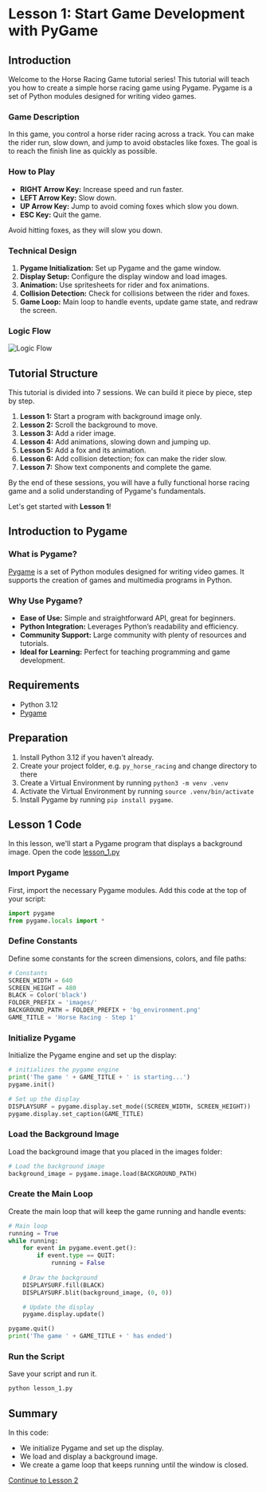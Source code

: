# Lesson 1: Start Game Development with PyGame

## Introduction

Welcome to the Horse Racing Game tutorial series! This tutorial will teach you how to create a simple horse racing game using Pygame. Pygame is a set of Python modules designed for writing video games.

### Game Description

In this game, you control a horse rider racing across a track. You can make the rider run, slow down, and jump to avoid obstacles like foxes. The goal is to reach the finish line as quickly as possible.

### How to Play

- **RIGHT Arrow Key:** Increase speed and run faster.
- **LEFT Arrow Key:** Slow down.
- **UP Arrow Key:** Jump to avoid coming foxes which slow you down.
- **ESC Key:** Quit the game.

Avoid hitting foxes, as they will slow you down.

### Technical Design

1. **Pygame Initialization:** Set up Pygame and the game window.
2. **Display Setup:** Configure the display window and load images.
3. **Animation:** Use spritesheets for rider and fox animations.
4. **Collision Detection:** Check for collisions between the rider and foxes.
5. **Game Loop:** Main loop to handle events, update game state, and redraw the screen.

### Logic Flow

![Logic Flow](./images/logic_flow.png)

## Tutorial Structure

This tutorial is divided into 7 sessions. We can build it piece by piece, step by step.

1. **Lesson 1:** Start a program with background image only.
2. **Lesson 2:** Scroll the background to move.
3. **Lesson 3:** Add a rider image.
4. **Lesson 4:** Add animations, slowing down and jumping up.
5. **Lesson 5:** Add a fox and its animation.
6. **Lesson 6:** Add collision detection; fox can make the rider slow.
7. **Lesson 7:** Show text components and complete the game.

By the end of these sessions, you will have a fully functional horse racing game and a solid understanding of Pygame's fundamentals.

Let's get started with **Lesson 1**!

## Introduction to Pygame

### What is Pygame?

[Pygame](https://www.pygame.org/) is a set of Python modules designed for writing video games. It supports the creation of games and multimedia programs in Python.

### Why Use Pygame?

- **Ease of Use:** Simple and straightforward API, great for beginners.
- **Python Integration:** Leverages Python’s readability and efficiency.
- **Community Support:** Large community with plenty of resources and tutorials.
- **Ideal for Learning:** Perfect for teaching programming and game development.

## Requirements
- Python 3.12
- [Pygame](https://www.pygame.org/)

## Preparation
1. Install Python 3.12 if you haven't already.
2. Create your project folder, e.g. `py_horse_racing` and change directory to there
3. Create a Virtual Environment by running `python3 -m venv .venv`
4. Activate the Virtual Environment by running `source .venv/bin/activate`
5. Install Pygame by running `pip install pygame`.

## Lesson 1 Code

In this lesson, we'll start a Pygame program that displays a background image. Open the code [lesson_1.py](lesson_1.py)

### Import Pygame

First, import the necessary Pygame modules. Add this code at the top of your script:


```python
import pygame
from pygame.locals import *
```

### Define Constants
Define some constants for the screen dimensions, colors, and file paths:

```python
# Constants
SCREEN_WIDTH = 640
SCREEN_HEIGHT = 480
BLACK = Color('black')
FOLDER_PREFIX = 'images/'
BACKGROUND_PATH = FOLDER_PREFIX + 'bg_environment.png'
GAME_TITLE = 'Horse Racing - Step 1'
```

### Initialize Pygame
Initialize the Pygame engine and set up the display:

```python
# initializes the pygame engine	
print('The game ' + GAME_TITLE + ' is starting...')
pygame.init()

# Set up the display
DISPLAYSURF = pygame.display.set_mode((SCREEN_WIDTH, SCREEN_HEIGHT))
pygame.display.set_caption(GAME_TITLE)
```

### Load the Background Image
Load the background image that you placed in the images folder:

```python
# Load the background image
background_image = pygame.image.load(BACKGROUND_PATH)
```

### Create the Main Loop
Create the main loop that will keep the game running and handle events:

```python
# Main loop
running = True
while running:
    for event in pygame.event.get():
        if event.type == QUIT:
            running = False
    
    # Draw the background
    DISPLAYSURF.fill(BLACK)
    DISPLAYSURF.blit(background_image, (0, 0))

    # Update the display
    pygame.display.update()

pygame.quit()
print('The game ' + GAME_TITLE + ' has ended')

```

### Run the Script
Save your script and run it.

```bash
python lesson_1.py
```

## Summary 
In this code:
- We initialize Pygame and set up the display.
- We load and display a background image.
- We create a game loop that keeps running until the window is closed.

[Continue to Lesson 2](LESSON_2.md)